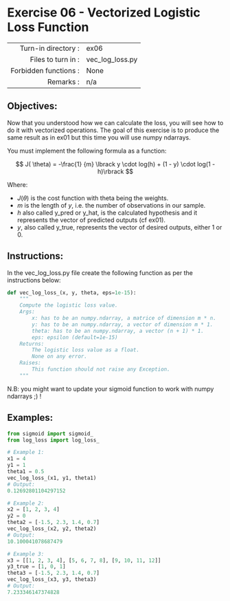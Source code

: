 # Exercise 06 - Vectorized Logistic Loss Function

|                         |                         |
| -----------------------:| ----------------------- |
|   Turn-in directory :   |  ex06                   |
|   Files to turn in :    |  vec_log_loss.py        |
|   Forbidden functions : |  None                   |
|   Remarks :             |  n/a                    |

## Objectives:

Now that you understood how we can calculate the loss, you will see how to do it with vectorized operations.
The goal of this exercise is to produce the same result as in ex01 but this time you will use numpy ndarrays.

You must implement the following formula as a function:  

$$
J( \theta) = -\frac{1} {m} \lbrack y \cdot log(h) + (1 - y) \cdot log(1 - h)\rbrack
$$

Where:  
* $J( \theta)$ is the cost function with theta being the weights.
* $m$ is the length of $y$, i.e. the number of observations in our sample.
* $h$ also called y_pred or y_hat, is the calculated hypothesis and it represents the vector of predicted outputs (cf ex01).
* $y$, also called y_true, represents the vector of desired outputs, either 1 or 0.

## Instructions:

In the vec_log_loss.py file create the following function as per the instructions below: 
```python
def vec_log_loss_(x, y, theta, eps=1e-15):
    """
    Compute the logistic loss value.
    Args:
        x: has to be an numpy.ndarray, a matrice of dimension m * n.
        y: has to be an numpy.ndarray, a vector of dimension m * 1.
        theta: has to be an numpy.ndarray, a vector (n + 1) * 1.
        eps: epsilon (default=1e-15)
    Returns:
        The logistic loss value as a float.
        None on any error.
    Raises:
        This function should not raise any Exception.
    """
```

N.B: you might want to update your sigmoid function to work with numpy ndarrays ;) !

## Examples:
```python
from sigmoid import sigmoid_
from log_loss import log_loss_

# Example 1:
x1 = 4
y1 = 1
theta1 = 0.5
vec_log_loss_(x1, y1, theta1)
# Output:
0.12692801104297152

# Example 2:
x2 = [1, 2, 3, 4]
y2 = 0
theta2 = [-1.5, 2.3, 1.4, 0.7]
vec_log_loss_(x2, y2, theta2)
# Output:
10.100041078687479

# Example 3:
x3 = [[1, 2, 3, 4], [5, 6, 7, 8], [9, 10, 11, 12]]
y3_true = [1, 0, 1]
theta3 = [-1.5, 2.3, 1.4, 0.7]
vec_log_loss_(x3, y3, theta3)
# Output:
7.233346147374828
```

